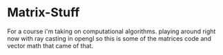 # Matrix-Stuff
For a course i'm taking on computational algorithms.
playing around right now with ray casting in opengl so this is some of the matrices code and vector math that came of that.
